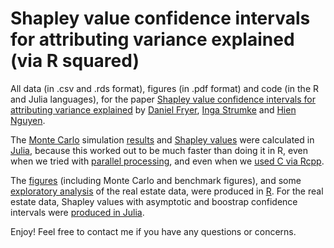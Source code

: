 # Shapley value confidence intervals for attributing variance explained (via R squared)
All data (in .csv and .rds format), figures (in .pdf format) and code (in the R and Julia languages), for the paper [Shapley value confidence intervals for attributing variance explained](https://arxiv.org/abs/2001.09593) by [Daniel Fryer](https://danielvfryer.com), [Inga Strumke](https://strumke.com) and [Hien Nguyen](https://hiendn.github.io/).

The [Monte Carlo](Julia/MC_produce_22122019.jl) simulation [results](Julia/results) and [Shapley values](Julia/Shapley.jl) were calculated in [Julia](Julia), because this worked out to be much faster than doing it in R, even when we tried with [parallel processing](Shapley_noC.R), and even when we [used C via Rcpp](R/Shapley_C.R).

The [figures](R/Figures) (including Monte Carlo and benchmark figures), and some [exploratory analysis](R/Real_estate_applications.R) of the real estate data, were produced in [R](R). For the real estate data, Shapley values with asymptotic and boostrap confidence intervals were [produced in Julia](Julia/Real_estate_application.jl).

Enjoy! Feel free to contact me if you have any questions or concerns.

